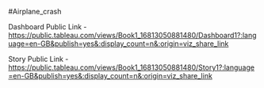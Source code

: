 #Airplane_crash


Dashboard Public Link -https://public.tableau.com/views/Book1_16813050881480/Dashboard1?:language=en-GB&publish=yes&:display_count=n&:origin=viz_share_link

Story Public Link -https://public.tableau.com/views/Book1_16813050881480/Story1?:language=en-GB&publish=yes&:display_count=n&:origin=viz_share_link
